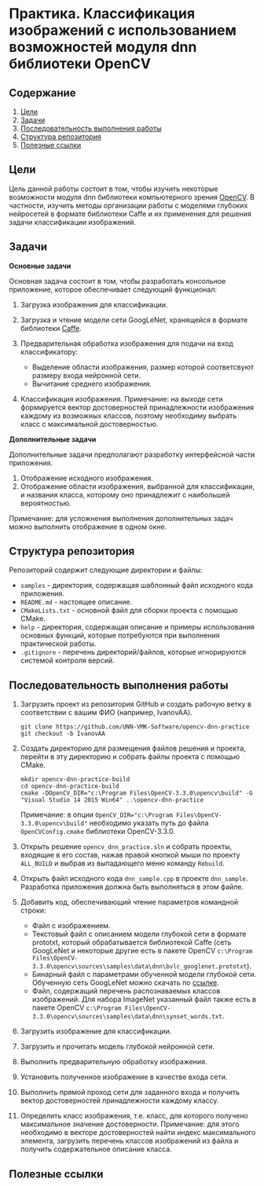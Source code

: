 # Практика. Классификация изображений с использованием возможностей модуля dnn библиотеки OpenCV

## Содержание

1. [Цели](purpose)
1. [Задачи](tasks)
1. [Последовательность выполнения работы](scheme)
1. [Структура репозитория](repo-structure)
1. [Полезные ссылки](refs)

## Цели

Цель данной работы состоит в том, чтобы изучить некоторые
возможности модуля dnn библиотеки компьютерного зрения
[OpenCV](opencv). В частности, изучить методы организации
работы с моделями глубоких нейросетей в формате библиотеки
Caffe и их применения для решения задачи классификации
изображений.

## Задачи

**Основные задачи**

Основная задача состоит в том, чтобы разработать консольное
приложение, которое обеспечивает следующий функционал:

1. Загрузка изображения для классификации.
1. Загрузка и чтение модели сети GoogLeNet, хранящейся в формате
   библиотеки [Caffe](caffe).
1. Предварительная обработка изображения для подачи на вход
   классификатору:
   
   - Выделение области изображения, размер которой соответсвуют
     размеру входа нейронной сети.
   - Вычитание среднего изображения.
   
1. Классификация изображения. Примечание: на выходе сети формируется
   вектор достоверностей принадлежности изображения каждому
   из возможных классов, поэтому необходиму выбрать класс
   с максимальной достоверностью.

**Дополнительные задачи**

Дополнительные задачи предполагают разработку интерфейсной части
приложения.

1. Отображение исходного изображения.
1. Отображение области изображения, выбранной для классификации,
   и названия класса, которому оно принадлежит с наибольшей
   вероятностью.

Примечание: для усложнения выполнения дополнительных задач
можно выполнить отображение в одном окне. 

## Структура репозитория

Репозиторий содержит следующие директории и файлы:

- `samples` - директория, содержащая шаблонный файл исходного кода
  приложения.
- `README.md` - настоящее описание.
- `CMakeLists.txt` - основной файл для сборки проекта с помощью CMake.
- `help` - директория, содержащая описание и примеры использования
  основных функций, которые потребуются при выполнения практической
  работы.
- `.gitignore` - перечень директорий/файлов, которые игнорируются
  системой контроля версий.

## Последовательность выполнения работы

1. Загрузить проект из репозитория GitHub и создать рабочую ветку
   в соответствии с вашим ФИО (например, IvanovAA).

   ```
   git clone https://github.com/UNN-VMK-Software/opencv-dnn-practice
   git checkout -b IvanovAA
   ```

1. Создать директорию для размещения файлов решения и проекта,
   перейти в эту директорию и собрать файлы проекта с помощью CMake.

   ```
   mkdir opencv-dnn-practice-build
   cd opencv-dnn-practice-build
   cmake -DOpenCV_DIR="c:\Program Files\OpenCV-3.3.0\opencv\build" -G "Visual Studio 14 2015 Win64" ..\opencv-dnn-practice
   ```

   Примечание: в опции `OpenCV_DIR="c:\Program Files\OpenCV-3.3.0\opencv\build"`
   необходимо указать путь до 	файла `OpenCVConfig.cmake` библиотеки
   OpenCV-3.3.0.

1. Открыть решение `opencv_dnn_practice.sln` и собрать проекты,
   входящие в его состав, нажав правой кнопкой мыши по проекту
   `ALL_BUILD` и выбрав из выпадающего меню команду `Rebuild`.

1. Открыть файл исходного кода `dnn_sample.cpp` в проекте `dnn_sample`.
   Разработка приложения должна быть выполняться в этом файле.

1. Добавить код, обеспечивающий чтение параметров командной строки:

   - Файл с изображением.
   - Текстовый файл с описанием модели глубокой сети в формате
     prototxt, который обрабатывается библиотекой Caffe
	 (сеть GoogLeNet и некоторые другие есть в пакете OpenCV
	 `c:\Program Files\OpenCV-3.3.0\opencv\sources\samples\data\dnn\bvlc_googlenet.prototxt`).
   - Бинарный файл с параметрами обученной модели глубокой сети. 
     Обученную сеть GoogLeNet можно скачать
	 по [ссылке](caffemodel).
   - Файл, содержащий перечень распознаваемых классов изображений.
     Для набора ImageNet указанный файл также есть в пакете OpenCV
	 `c:\Program Files\OpenCV-3.3.0\opencv\sources\samples\data\dnn\synset_words.txt`.

1. Загрузить изображение для классификации.

1. Загрузить и прочитать модель глубокой нейронной сети.

1. Выполнить предварительную обработку изображения.

1. Установить полученное изображение в качестве входа сети.

1. Выполнить прямой проход сети для заданного входа
   и получить вектор достоверностей принадлежности каждому классу.

1. Определить класс изображения, т.е. класс, для которого
   получено максимальное значение достоверности.
   Примечание: для этого необходимо в векторе достоверностей
   найти индекс максимального элемента, загрузить перечень
   классов изображений из файла и получить содержательное
   описание класса.
   
## Полезные ссылки


<!-- LINKS -->

[purpose]: https://github.com/UNN-VMK-Software/opencv-dnn-practice/blob/master/README.md#%D0%A6%D0%B5%D0%BB%D0%B8
[tasks]: https://github.com/UNN-VMK-Software/opencv-dnn-practice/blob/master/README.md#%D0%97%D0%B0%D0%B4%D0%B0%D1%87%D0%B8
[scheme]: https://github.com/UNN-VMK-Software/opencv-dnn-practice/blob/master/README.md#%D0%9F%D0%BE%D1%81%D0%BB%D0%B5%D0%B4%D0%BE%D0%B2%D0%B0%D1%82%D0%B5%D0%BB%D1%8C%D0%BD%D0%BE%D1%81%D1%82%D1%8C-%D0%B2%D1%8B%D0%BF%D0%BE%D0%BB%D0%BD%D0%B5%D0%BD%D0%B8%D1%8F-%D1%80%D0%B0%D0%B1%D0%BE%D1%82%D1%8B
[repo-structure]: https://github.com/UNN-VMK-Software/opencv-dnn-practice/blob/master/README.md#%D0%A1%D1%82%D1%80%D1%83%D0%BA%D1%82%D1%83%D1%80%D0%B0-%D1%80%D0%B5%D0%BF%D0%BE%D0%B7%D0%B8%D1%82%D0%BE%D1%80%D0%B8%D1%8F
[refs]: https://github.com/UNN-VMK-Software/opencv-dnn-practice/blob/master/README.md#%D0%9F%D0%BE%D0%BB%D0%B5%D0%B7%D0%BD%D1%8B%D0%B5-%D1%81%D1%81%D1%8B%D0%BB%D0%BA%D0%B8
[opencv]: http://opencv.org
[caffe]: http://caffe.berkeleyvision.org
[caffemodel]: http://dl.caffe.berkeleyvision.org/bvlc_googlenet.caffemodel
